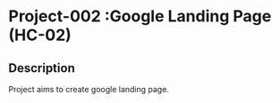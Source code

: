 # Project-002 :Google Landing Page (HC-02)

## Description

Project aims to create google landing page.
